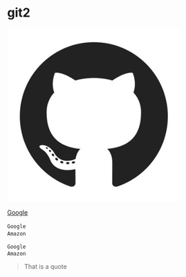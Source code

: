 # git2
![Github image](https://github.com/ardaaker/git2/blob/master/r6YemvF9_400x400.jpeg)

[Google](https://www.google.com)

`Google` </br>
`Amazon`

```
Google
Amazon
```
> That is a quote
